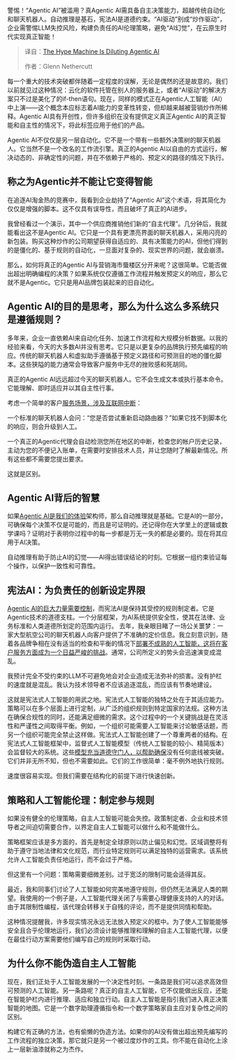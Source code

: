 <!--
title: 炒作机器正在稀释Agentic AI
cover: https://cdn.thenewstack.io/media/2025/04/78fe7d24-verena-yunita-yapi-nrtc3y108ys-unsplash-scaled.jpg
summary: 警惕！“Agentic AI”被滥用？真Agentic AI需具备自主决策能力，超越传统自动化和聊天机器人。自动推理是基石，宪法AI是道德约束。“AI驱动”别成“炒作驱动”，企业需警惕LLM失控风险，构建负责任的AI伦理策略，避免“AI幻觉”，在云原生时代实现真正智能！
-->

警惕！“Agentic AI”被滥用？真Agentic AI需具备自主决策能力，超越传统自动化和聊天机器人。自动推理是基石，宪法AI是道德约束。“AI驱动”别成“炒作驱动”，企业需警惕LLM失控风险，构建负责任的AI伦理策略，避免“AI幻觉”，在云原生时代实现真正智能！

> 译自：[The Hype Machine Is Diluting Agentic AI](https://thenewstack.io/the-hype-machine-is-diluting-agentic-ai/)
> 
> 作者：Glenn Nethercutt

每一个重大的技术突破都伴随着一定程度的误解，无论是偶然的还是故意的。我们以前就见过这种情况：云化的软件托管在别人的服务器上，或者“AI驱动”的解决方案只不过是美化了的if-then语句。现在，同样的模式正在Agentic人工智能（AI）中上演——这个概念本应标志着AI能力的变革性转变，但却越来越被营销炒作所稀释。Agentic AI具有开创性，但许多组织在没有提供定义真正Agentic AI的真正智能和自主性的情况下，将此标签应用于他们的产品。

Agentic AI不仅仅是另一层自动化。它不是一个带有一些额外决策树的聊天机器人。它当然不是一个改名的工作流引擎。真正的Agentic AI以自由的方式运行，解决动态的、非确定性的问题，并在不依赖于严格的、预定义的路径的情况下执行。

## 称之为Agentic并不能让它变得智能

在追逐AI淘金热的竞赛中，我看到企业劫持了“Agentic AI”这个术语，将其简化为仅仅是增强的脚本。这不仅具有误导性，而且破坏了真正的AI进步。

我曾经看过一个演示，其中一个供应商推销他们新的“自主代理”。几分钟后，我就能看出这不是Agentic AI。它只是一个具有更漂亮界面的聊天机器人，采用闪亮的新包装。购买这种炒作的公司期望获得自适应的、具有决策能力的AI，但他们得到的是僵化的、基于规则的自动化，一旦面对复杂的、现实世界的问题，就会崩溃。

那么，如何将真正的Agentic AI与营销海市蜃楼区分开来呢？这很简单。它能否做出超出明确编程的决策？如果系统仅仅遵循工作流程并触发预定义的响应，那么它就不是Agentic。它只是用AI品牌包装起来的旧自动化。

## Agentic AI的目的是思考，那么为什么这么多系统只是遵循规则？

多年来，企业一直依赖AI来自动化任务、加速工作流程和大规模分析数据。以我的经验来看，今天的大多数AI并没有思考。它只是以更复杂的品牌执行预先编程的响应。传统的聊天机器人和虚拟助手遵循基于预定义路径和可预测目的地的僵化脚本。这些狭隘的能力通常会导致客户服务中无尽的挫败感和死胡同。

真正的Agentic AI远远超过今天的聊天机器人。它不会生成文本或执行基本命令。它能理解、即时适应并以其自主性行事。

考虑一个简单的客户[服务场景，涉及互联网中断](https://thenewstack.io/slack-takeaways-from-this-weeks-service-outage/)：

一个标准的聊天机器人会问：“您是否尝试重新启动路由器？”如果它找不到脚本化的响应，则会升级到人工。

一个真正的Agentic代理会自动检测您所在地区的中断，检查您的帐户历史记录，主动为您的不便记入账单，在需要时安排技术人员，并让您随时了解最新情况。所有这些都不需要您提出要求。

这就是区别。

## Agentic AI背后的智慧

如果[Agentic AI是我们的体验](https://thenewstack.io/beyond-dx-developers-must-now-learn-agent-experience-ax/)架构师，那么自动推理就是基础。它是AI的一部分，可确保每个决策不仅是可能的，而且是可证明的。还记得你在大学里上的逻辑或数学课吗？证明对于表明你过程中的每一步都是万无一失的都是必要的。现在将其应用于AI决策。

自动推理有助于防止AI的幻觉——AI得出错误结论的时刻。它根据一组约束验证每个操作，以保护一致性和可靠性。

## 宪法AI：为负责任的创新设定界限

[Agentic AI的巨大力量需要控制](https://thenewstack.io/why-ai-agents-need-an-operational-database/)，而宪法AI是保持其受控的规则制定者。它是Agentic技术的道德支柱。一个分层框架，为AI系统提供安全性，使其在法律、业务标准和人类道德所划定的范围内运行。
去年，我亲眼目睹了一场公关噩梦：一家大型航空公司的聊天机器人向客户提供了不准确的定价信息。我立刻意识到，随着各品牌争相在没有适当的检查和平衡的情况下[部署不成熟的人工智能，这将在客户服务方面成为一个日益严峻的挑战](https://thenewstack.io/nvidia-deploys-human-ai-experts-for-customer-service-on-ai/)。通常，公司所定义的势头会迅速演变成混乱。

我预计完全不受约束的LLM不可避免地会对企业造成无法弥补的损害。没有护栏的速度就是混乱。我认为技术领导者不应该追逐混乱，而应该有节奏地建设。

这就是宪法式人工智能的用武之地。宪法式人工智能的独特之处在于其适应能力。策略可以在多个层面上进行定制，从广泛的组织规则到特定国家的法规。这种方法在确保合规性的同时，还能满足细微的需求。这个过程中的一个关键挑战是在灵活性和严谨性之间取得平衡。例如，一个组织可能需要人工智能来讨论敏感话题，而另一个组织可能完全禁止这样做。宪法式人工智能创建了一个尊重两者的结构。在宪法式人工智能框架中，监督式人工智能模型（传统人工智能的较小、精简版本）会监督较大的系统。这些[模型充当道德守门人，以帮助确保](https://thenewstack.io/clean-data-trusted-model-ensure-good-data-hygiene-for-your-llms/)没有任何底线被突破。它们并非无所不知，但也不需要如此。它们的工作很简单：毫不例外地执行规则。

速度很容易实现。但我们需要在结构化的前提下进行快速创新。

## 策略和人工智能伦理：制定参与规则

如果没有健全的伦理策略，自主人工智能可能会失控。政策制定者、企业和技术领导者之间迫切需要合作，以界定自主人工智能可以做什么和不能做什么。

策略框架应该是多方面的，首先是制定全球原则以防止偏见和幻觉。区域调整将有助于遵守当地法律和文化规范，而行业特定规则可以满足独特的运营需求。该系统允许人工智能负责任地运行，而不会过于严格。

但这里有一个问题：策略需要细微差别。过于宽泛的限制可能会适得其反。

最近，我和同事们讨论了人工智能如何完美地遵守规则，但仍然无法满足人类的期望。我使用的一个例子是，人工智能代理关闭了与需要心理健康支持的人的对话。由于其限制性编程，该代理会转移关于自残的评论，而不是提供同情和帮助。

这种情况提醒我，许多现实情况永远无法放入预定义的框中。为了使人工智能能够安全且合乎伦理地运行，我们必须设计能够推理和理解的自主人工智能代理，以便在最佳行动方案需要他们编写自己的规则时采取行动。

## 为什么你不能伪造自主人工智能

现在，我们正处于人工智能发展的一个决定性时刻。一条路是我们可以追求高效但可预测的人工智能。另一条路呢？真正的自主人工智能，它不仅能做出反应，还能在智能护栏内进行推理、适应和独立行动。自主人工智能是指引我们进入真正决策智能的地图。它是一个数字助理遵循指令和一个数字策略家自主应对复杂性之间的区别。

构建它有正确的方法，也有偷懒的伪造方法。如果你的AI没有做出超出预先编写的工作流程的独立决策，那它就只是另一个被过度炒作的工具。你不能在自动化上涂上一层新油漆就称之为杰作。